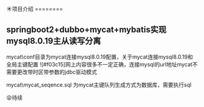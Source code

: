  :sunny:项目介绍
        ========  

springboot2+dubbo+mycat+mybatis实现mysql8.0.19主从读写分离
----------------------------------------------------------      

  mycat\conf目录为mycat连接mysql8.0.19配置，关于mycat连接mysql8.0.19和全局主键配置
  ![#f03c15]网上内容很多不一定正确，连接mysql的url地址mycat不需要更改带时区带参数的jdbc驱动模式


mycat\mycat_seqence.sql 为mycat主键队列生成方式为数据库，需要执行sql

:stuck_out_tongue_closed_eyes:待续
